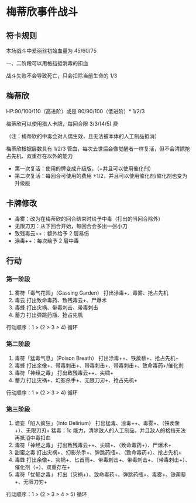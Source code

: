 # 梅蒂欣事件战斗

## 符卡规则

本场战斗中爱丽丝初始血量为 45/60/75

一、二阶段可以用格挡抵消毒的扣血

战斗失败不会导致死亡，只会扣除当前生命的 1/3

## 梅蒂欣

HP:90/100/110（高进阶）或是 80/90/100（低进阶）* 1/2/3

梅蒂欣可以使用猎人卡牌，每回合限 3/3/(4/5) 费

（注：梅蒂欣的中毒会对人偶生效，且无法被本体的人工制品抵消）

梅蒂欣根据层数具有 1/2/3 管血，每次去世后会像觉醒者一样复活，但不会清除抢占先机、双重存在以外的能力

- 第一次复活：使用的牌变成升级版，（+并且可以使用催化剂）
- 第二次复活：每回合可使用的费用 +1/2，并且可以使用催化剂/催化剂也变为升级版

## 卡牌修改

- 毒雾：改为在梅蒂欣的回合结束时给予中毒（打出的当回合除外）
- 无限刀刃：从下回合开始，每回合会多出一张小刀
- 致残毒云++：额外给予 2 层易伤
- 涂毒++：每次给予 2 层中毒

## 行动

### 第一阶段

1. 雾符「毒气花园」（Gassing Garden）
打出涂毒+、毒雾、抢占先机
2. 毒云
打出致命毒药、致残毒云+、尸爆术
3. 毒蜂
打出灾祸、带毒刺击、带毒刺击
4. 蓄力
打出弹跳药瓶、抢占先机

行动顺序：1 > (2 > 3 > 4) 循环

### 第二阶段

1. 毒符「猛毒气息」（Poison Breath）
打出涂毒++、铁蒺藜+、抢占先机+
2. 毒蜂
打出余像+、带毒刺击+、带毒刺击+、带毒刺击+、致命毒药+/催化剂
3. 毒符「神经之毒」
打出致残毒云++、尖啸+
4. 蓄力
打出灾祸+、幻影杀手+、无限刀刃+、抢占先机+

行动顺序：1 > (2 > 3 > 4) 循环

### 第三阶段

1. 谵妄「陷入疯狂」（Into Delirium）
打出猛毒、涂毒++、毒雾+、（铁蒺藜+）、无限刀刃+
猛毒：1c 能力，清除敌人的人工制品，并且敌人的格挡无法再抵消中毒扣血
2. 毒符「神经之毒」
打出致残毒云++、尖啸+、（致命毒药+）、尸爆术+
3. 甜蜜之毒
打出灾祸+、幻影杀手+、弹跳药瓶+、（致命毒药+）、抢占先机+
4. 毒蜂
打出余像+、灾祸+、匕首雨+、带毒刺击+、带毒刺击+、（带毒刺击+）、催化剂（+）、双重存在+
5. 毒符「忧郁之毒」
打出（灾祸+）、致命毒药+、弹跳药瓶+、毒雾+、铁蒺藜+、无限刀刃+

行动顺序：1 > (2 > 3 > 4 > 5) 循环

